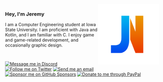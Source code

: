 <img src="Logo.png" alt="Logo" title="Logo" align="right" width="200" height="200" />

### Hey, I'm Jeremy
I am a Computer Engineering student at Iowa State University. I am proficient with Java and Kotlin, and I am familiar with C. I enjoy game and game-related development, and occasionally graphic design.

<br>

[![Message me in Discord](https://img.shields.io/static/v1?label=&message=Discord&color=778088&style=for-the-badge&logo=discord&logoColor=ffffff)](https://discordapp.com/users/393939920177070100/ "Message me in Discord")
[![Follow me on Twitter](https://img.shields.io/static/v1?label=&message=Twitter&color=778088&style=for-the-badge&logo=twitter&logoColor=ffffff)](https://twitter.com/Jeremaster101 "Follow me on Twitter")
[![Send me an email](https://img.shields.io/static/v1?label=&message=Email&color=778088&style=for-the-badge&logo=gmail&logoColor=ffffff)](mailto:jeremynoesen@hotmail.com "Send me an email")
[![Sponsor me on GitHub Sponsors](https://img.shields.io/static/v1?label=&message=Sponsor&color=778088&style=for-the-badge&logo=github&logoColor=ffffff)](https://github.com/sponsors/jeremynoesen "Sponsor me on GitHub Sponsors")
[![Donate to me through PayPal](https://img.shields.io/static/v1?label=&message=Donate&color=778088&style=for-the-badge&logo=paypal&logoColor=ffffff)](https://paypal.me/jeremynoesen "Donate to me through PayPal")